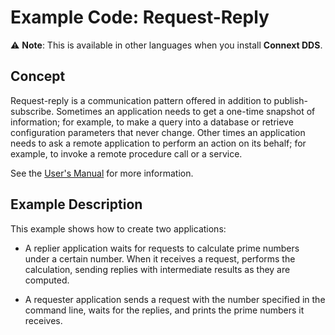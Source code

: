 # Example Code: Request-Reply

:warning: **Note**: This is available in other languages when you install
**Connext DDS**.

## Concept

Request-reply is a communication pattern offered in addition to
publish-subscribe.  Sometimes an application needs to get a one-time snapshot
of information; for example, to make a query into a database or retrieve
configuration parameters that never change. Other times an application needs to
ask a remote application to perform an action on its behalf; for example, to
invoke a remote procedure call or a service.

See the [User's Manual](https://community.rti.com/static/documentation/connext-dds/6.1.0/doc/manuals/connext_dds_professional/users_manual/index.htm#users_manual/RequestReplyOverview.htm)
for more information.

## Example Description

This example shows how to create two applications:

-   A replier application waits for requests to calculate prime numbers under
    a certain number. When it receives a request, performs the calculation,
    sending replies with intermediate results as they are computed.

-   A requester application sends a request with the number specified in the
    command line, waits for the replies, and prints the prime numbers it
    receives.
